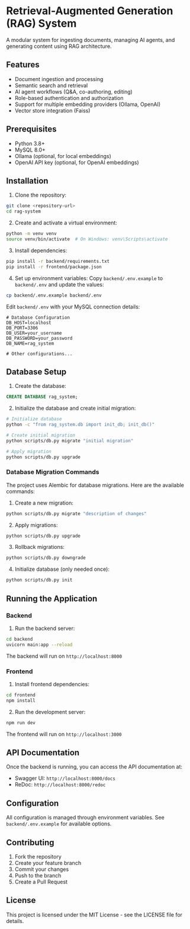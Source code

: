 # Retrieval-Augmented Generation (RAG) System

A modular system for ingesting documents, managing AI agents, and generating content using RAG architecture.

## Features

- Document ingestion and processing
- Semantic search and retrieval
- AI agent workflows (Q&A, co-authoring, editing)
- Role-based authentication and authorization
- Support for multiple embedding providers (Ollama, OpenAI)
- Vector store integration (Faiss)

## Prerequisites

- Python 3.8+
- MySQL 8.0+
- Ollama (optional, for local embeddings)
- OpenAI API key (optional, for OpenAI embeddings)

## Installation

1. Clone the repository:
```bash
git clone <repository-url>
cd rag-system
```

2. Create and activate a virtual environment:
```bash
python -m venv venv
source venv/bin/activate  # On Windows: venv\Scripts\activate
```

3. Install dependencies:
```bash
pip install -r backend/requirements.txt
pip install -r frontend/package.json
```

4. Set up environment variables:
Copy `backend/.env.example` to `backend/.env` and update the values:
```bash
cp backend/.env.example backend/.env
```

Edit `backend/.env` with your MySQL connection details:
```
# Database Configuration
DB_HOST=localhost
DB_PORT=3306
DB_USER=your_username
DB_PASSWORD=your_password
DB_NAME=rag_system

# Other configurations...
```

## Database Setup

1. Create the database:
```sql
CREATE DATABASE rag_system;
```

2. Initialize the database and create initial migration:
```bash
# Initialize database
python -c "from rag_system.db import init_db; init_db()"

# Create initial migration
python scripts/db.py migrate "initial migration"

# Apply migration
python scripts/db.py upgrade
```

### Database Migration Commands

The project uses Alembic for database migrations. Here are the available commands:

1. Create a new migration:
```bash
python scripts/db.py migrate "description of changes"
```

2. Apply migrations:
```bash
python scripts/db.py upgrade
```

3. Rollback migrations:
```bash
python scripts/db.py downgrade
```

4. Initialize database (only needed once):
```bash
python scripts/db.py init
```

## Running the Application

### Backend

1. Run the backend server:
```bash
cd backend
uvicorn main:app --reload
```

The backend will run on `http://localhost:8000`

### Frontend

1. Install frontend dependencies:
```bash
cd frontend
npm install
```

2. Run the development server:
```bash
npm run dev
```

The frontend will run on `http://localhost:3000`

## API Documentation

Once the backend is running, you can access the API documentation at:
- Swagger UI: `http://localhost:8000/docs`
- ReDoc: `http://localhost:8000/redoc`

## Configuration

All configuration is managed through environment variables. See `backend/.env.example` for available options.

## Contributing

1. Fork the repository
2. Create your feature branch
3. Commit your changes
4. Push to the branch
5. Create a Pull Request

## License

This project is licensed under the MIT License - see the LICENSE file for details.
